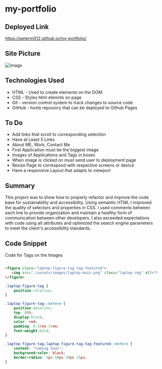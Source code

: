 # my-portfolio

## Deployed Link
https://peterm012.github.io/my-portfolio/

## Site Picture 
![image](https://user-images.githubusercontent.com/110750833/192427540-01fbde0b-feac-40a2-940f-9f6b98259459.png)

## Technologies Used
- HTML - Used to create elements on the DOM
- CSS - Styles html elemnts on page 
- Git - version control system to track changes to source code
- GitHub - hosts reposiory that can be deployed to Github Pages

## To Do
- Add links that scroll to corresponding selection
- Have at Least 5 Links
- About ME, Work, Contact Me
- First Application must be the biggest image
- Images of Applications and Tags in boxes
- When image is clicked on must send user to deployment page
- Resize Page to correspond with respective screens or device
- Have a responsive Layout that adapts to viewport

## Summary 
This project was to show how to properly refactor and improve the code base for sustainability and accessibility. Using semantic HTML I improved the quality of selectors and properties in CSS. I used comments between each line to provide organization and maintain a healthy form of communication between other developers. I also exceeded expectations with code using alt attributes and optimized the search engine parameters to meet the client's accessibility standards.

## Code Snippet
Code for Tags on the Images 
```html

<figure class="laptop-figure-tag tag-featured">
   <img src="./assets/images/laptop-main.png" class="laptop-img" alt="Laptop with a notebook, a coffe cup, and a bag on a table"></img>
</figure>

```
```css
.laptop-figure-tag {
    position:relative;
}

.laptop-figure-tag::before {
    position:absolute;
    top: 80%;
    display:block;
    color: red;
    padding: 0.5rem 1rem;
    font-weight:bold;
}

.laptop-figure-tag.laptop-figure-tag.tag-featured::before {
    content: "Coming Soon";
    background-color: black;
    border-radius: 5px 50px 30px 15px;
}
```
